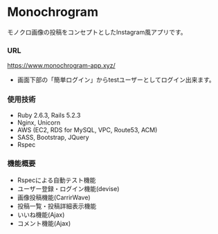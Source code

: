 # Monochrogram
モノクロ画像の投稿をコンセプトとしたInstagram風アプリです。

### URL
https://www.monochrogram-app.xyz/

- 画面下部の「簡単ログイン」からtestユーザーとしてログイン出来ます。

### 使用技術
- Ruby 2.6.3, Rails 5.2.3
- Nginx, Unicorn
- AWS (EC2, RDS for MySQL, VPC, Route53, ACM)
- SASS, Bootstrap, JQuery
- Rspec

### 機能概要
- Rspecによる自動テスト機能
- ユーザー登録・ログイン機能(devise)
- 画像投稿機能(CarrirWave)
- 投稿一覧・投稿詳細表示機能
- いいね機能(Ajax)
- コメント機能(Ajax)
